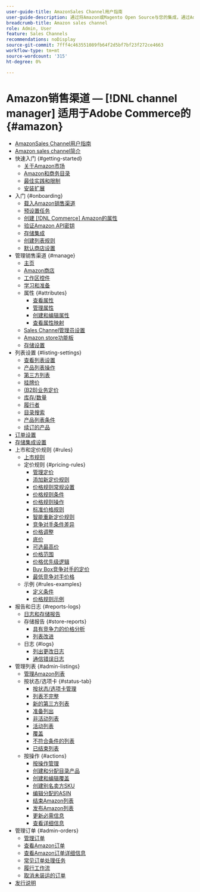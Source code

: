 ```yaml
---
user-guide-title: AmazonSales Channel用户指南
user-guide-description: 通过将Amazon或Magento Open Source与您的集成，通过Adobe Commerce生成销售额 [!DNL Amazon Seller Central] 帐户。
breadcrumb-title: Amazon sales channel
role: Admin, User
feature: Sales Channels
recommendations: noDisplay
source-git-commit: 7fff4c463551089fb64f2d5bf7bf23f272ce4663
workflow-type: tm+mt
source-wordcount: '315'
ht-degree: 0%

---
```



# Amazon销售渠道 —  [!DNL channel manager] 适用于Adobe Commerce的 {#amazon}

- [AmazonSales Channel用户指南](guide-overview.md)
- [Amazon sales channel简介](overview.md)
- 快速入门 {#getting-started}
   - [关于Amazon市场](about-amazon-marketplace.md)
   - [Amazon和商务目录](about-listings-and-catalog.md)
   - [最佳实践和限制](amazon-best-practices.md)
   - [安装扩展](install.md)
- 入门 {#onboarding}
   - [载入Amazon销售渠道](amazon-onboarding-home.md)
   - [预设置任务](amazon-pre-setup-tasks.md)
   - [创建 [!DNL Commerce] Amazon的属性](ob-creating-magento-attributes.md)
   - [验证Amazon API密钥](amazon-verify-api-key.md)
   - [存储集成](store-integration.md)
   - [创建列表规则](ob-create-listing-rule.md)
   - [默认商店设置](default-store-settings.md)
- 管理销售渠道 {#manage}
   - [主页](amazon-sales-channel-home.md)
   - [Amazon商店](managing-stores.md)
   - [工作区控件](workspace-controls.md)
   - [学习和准备](learning-preparation.md)
   - 属性 {#attributes}
      - [查看属性](attributes-view.md)
      - [管理属性](managing-attributes.md)
      - [创建和编辑属性](creating-attributes.md)
      - [查看属性映射](amazon-matching-attributes-values.md)
   - [Sales Channel管理员设置](sales-channel-settings.md)
   - [Amazon store功能板](amazon-store-dashboard.md)
   - [存储设置](ob-store-review.md)
- 列表设置 {#listing-settings}
   - [查看列表设置](listing-settings.md)
   - [产品列表操作](product-listing-actions.md)
   - [第三方列表](third-party-listing-settings.md)
   - [挂牌价](listing-price.md)
   - [(B2B)业务定价](business-pricing.md)
   - [库存/数量](stock-quantity.md)
   - [履行者](fulfilled-by.md)
   - [目录搜索](catalog-search.md)
   - [产品列表条件](product-listing-condition.md)
   - [续订的产品](renewed-products.md)
- [订单设置](order-settings.md)
- [存储集成设置](store-integration-settings.md)
- 上市和定价规则 {#rules}
   - [上市规则](listing-rules.md)
   - 定价规则 {#pricing-rules}
      - [管理定价](pricing-products.md)
      - [添加新定价规则](add-pricing-rule.md)
      - [价格规则常规设置](pricing-rule-general-settings.md)
      - [价格规则条件](pricing-rule-conditions.md)
      - [价格规则操作](pricing-rule-actions.md)
      - [标准价格规则](standard-price-rules.md)
      - [智能重新定价规则](intelligent-repricing-rules.md)
      - [竞争对手条件差异](competitor-conditional-variances.md)
      - [价格调整](price-adjustment.md)
      - [底价](floor-price.md)
      - [可选最高价](optional-ceiling-price.md)
      - [价格范围](price-scope.md)
      - [价格优先级逻辑](price-priority-logic.md)
      - [Buy Box竞争对手的定价](buy-box-competitor-pricing.md)
      - [最低竞争对手价格](lowest-competitor-pricing.md)
   - 示例 {#rules-examples}
      - [定义条件](ob-define-condition-example.md)
      - [价格规则示例](price-rule-examples.md)
- 报告和日志 {#reports-logs}
   - [日志和存储报告](amazon-logs-reports.md)
   - 存储报告 {#store-reports}
      - [具有竞争力的价格分析](competitive-price-analysis.md)
      - [列表改进](listing-improvements.md)
   - 日志 {#logs}
      - [列出更改日志](listing-changes-log.md)
      - [通信错误日志](communication-errors-log.md)
- 管理列表 {#admin-listings}
   - [管理Amazon列表](managing-product-listings.md)
   - 按状态/选项卡 {#status-tab}
      - [按状态/选项卡管理](managing-listings-by-tab.md)
      - [列表不完整](incomplete-listings.md)
      - [新的第三方列表](new-third-party-listings.md)
      - [准备列出](ready-to-list.md)
      - [非活动列表](inactive-listings.md)
      - [活动列表](active-listings.md)
      - [覆盖](overrides.md)
      - [不符合条件的列表](ineligible-listings.md)
      - [已结束列表](ended-listings.md)
   - 按操作 {#actions}
      - [按操作管理](managing-listings-by-action.md)
      - [创建和分配目录产品](creating-assigning-catalog-products.md)
      - [创建和编辑覆盖](creating-editing-overrides.md)
      - [创建别名卖方SKU](create-alias-seller-sku.md)
      - [编辑分配的ASIN](edit-assigned-asin.md)
      - [结束Amazon列表](end-listings-manually.md)
      - [发布Amazon列表](publish-listings-manually.md)
      - [更新必需信息](amazon-manually-update-incomplete-listing.md)
      - [查看详细信息](product-listing-details.md)
- 管理订单 {#admin-orders}
   - [管理订单](managing-orders.md)
   - [查看Amazon订单](amazon-orders-all.md)
   - [查看Amazon订单详细信息](amazon-order-details.md)
   - [常见订单处理任务](common-order-processing.md)
   - [履行工作流](fulfillment-workflows.md)
   - [取消未装运的订单](cancel-unshipped-order.md)
- [发行说明](release-notes.md)
